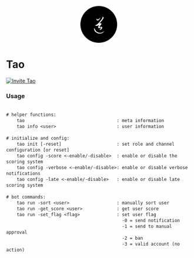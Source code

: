 <div align="center">
	<img
		src="img/tao.png"
		alt="tao"
		width="100px"
		height="100px"
	/>
</div>

# Tao

[![Invite Tao](https://img.shields.io/badge/Invite-Tao-000000?style=flat&colorA=000000&colorB=000000)](https://discord.com/oauth2/authorize?client_id=732330652539682857&scope=bot&permissions=8)

### Usage

```

# helper functions:
    tao                                   : meta information
    tao info <user>                       : user information

# initialize and config:
    tao init [-reset]                     : set role and channel configuration [or reset]
    tao config -score <-enable/-disable>  : enable or disable the scoring system
    tao config -verbose <-enable/-disable>: enable or disable verbose notifications
    tao config -late <-enable/-disable>   : enable or disable late scoring system

# bot commands:
    tao run -sort <user>                  : manually sort user
    tao run -get_score <user>             : get user score
    tao run -set_flag <flag>              : set user flag
                                            -0 = send notification
                                            -1 = send to manual approval
                                            -2 = ban
                                            -3 = valid account (no action)

```

